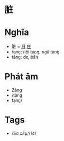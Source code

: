 # 脏

# Nghĩa
* 脏 = [月](月.md) [庄](庄.md)
* tạng: nội tạng, ngũ tạng
* tảng: dơ, bẩn

# Phát âm
* Zàng
* /tảng
*  tạng/

# Tags
* /Sơ cấp//14/

<script>window.HANZI_FIELD='脏';</script>
